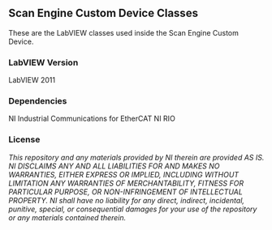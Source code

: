 ## Scan Engine Custom Device Classes ##

These are the LabVIEW classes used inside the Scan Engine Custom Device. 

### LabVIEW Version ###

LabVIEW 2011

### Dependencies ###

NI Industrial Communications for EtherCAT
NI RIO

### License ###

*This repository and any materials provided by NI therein are provided AS IS. NI DISCLAIMS ANY AND ALL LIABILITIES FOR AND MAKES NO WARRANTIES, EITHER EXPRESS OR IMPLIED, INCLUDING WITHOUT LIMITATION ANY WARRANTIES OF MERCHANTABILITY, FITNESS FOR  PARTICULAR PURPOSE, OR NON-INFRINGEMENT OF INTELLECTUAL PROPERTY. NI shall have no liability for any direct, indirect, incidental, punitive, special, or consequential damages for your use of the repository or any materials contained therein.*